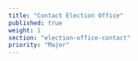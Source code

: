 ```yaml
---
title: "Contact Election Office"
published: true
weight: 1
section: "election-office-contact"
priority: "Major"
---
```

&nbsp;